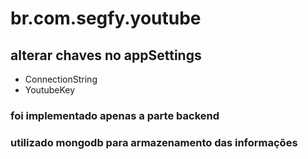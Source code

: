 # br.com.segfy.youtube

## alterar chaves no appSettings
- ConnectionString
- YoutubeKey

### foi implementado apenas a parte backend
### utilizado mongodb para armazenamento das informações